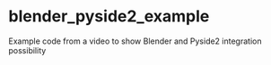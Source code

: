# blender_pyside2_example
Example code from a video to show Blender and Pyside2 integration possibility
